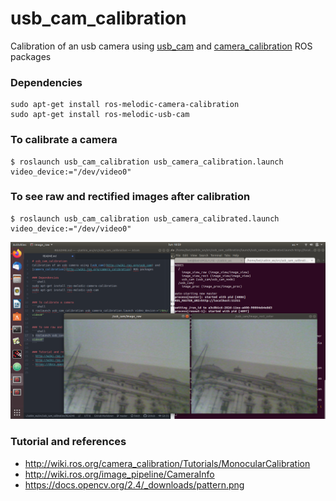 # usb_cam_calibration
Calibration of an usb camera using [usb_cam](http://wiki.ros.org/usb_cam) and [camera_calibration](http://wiki.ros.org/camera_calibration) ROS packages

### Dependencies
```shell
sudo apt-get install ros-melodic-camera-calibration
sudo apt-get install ros-melodic-usb-cam
```

### To calibrate a camera
```shell
$ roslaunch usb_cam_calibration usb_camera_calibration.launch video_device:="/dev/video0"
```

### To see raw and rectified images after calibration
```shell
$ roslaunch usb_cam_calibration usb_camera_calibrated.launch video_device:="/dev/video0"
```
![Result](/media/Screenshot.png)


### Tutorial and references
- http://wiki.ros.org/camera_calibration/Tutorials/MonocularCalibration
- http://wiki.ros.org/image_pipeline/CameraInfo
- https://docs.opencv.org/2.4/_downloads/pattern.png
